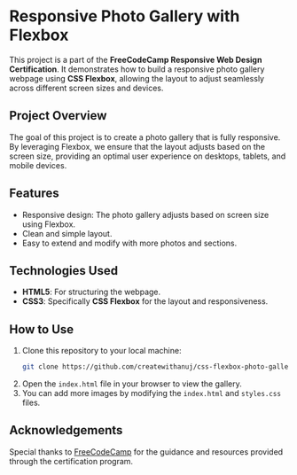 # Responsive Photo Gallery with Flexbox

This project is a part of the **FreeCodeCamp Responsive Web Design Certification**. It demonstrates how to build a responsive photo gallery webpage using **CSS Flexbox**, allowing the layout to adjust seamlessly across different screen sizes and devices.

## Project Overview
The goal of this project is to create a photo gallery that is fully responsive. By leveraging Flexbox, we ensure that the layout adjusts based on the screen size, providing an optimal user experience on desktops, tablets, and mobile devices.

## Features
- Responsive design: The photo gallery adjusts based on screen size using Flexbox.
- Clean and simple layout.
- Easy to extend and modify with more photos and sections.
  
## Technologies Used
- **HTML5**: For structuring the webpage.
- **CSS3**: Specifically **CSS Flexbox** for the layout and responsiveness.

## How to Use
1. Clone this repository to your local machine:
    ```bash
    git clone https://github.com/createwithanuj/css-flexbox-photo-gallery
    ```
2. Open the `index.html` file in your browser to view the gallery.
3. You can add more images by modifying the `index.html` and `styles.css` files.


## Acknowledgements
Special thanks to [FreeCodeCamp](https://www.freecodecamp.org/) for the guidance and resources provided through the certification program.

